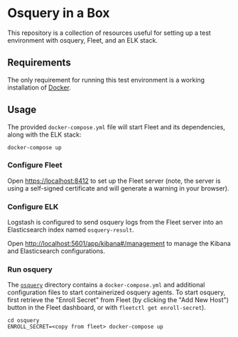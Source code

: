 # Osquery in a Box

This repository is a collection of resources useful for setting up a test environment with osquery, Fleet, and an ELK stack.

## Requirements

The only requirement for running this test environment is a working installation of [Docker](https://www.docker.com/products/docker-desktop).

## Usage

The provided `docker-compose.yml` file will start Fleet and its dependencies, along with the ELK stack:

``` shell
docker-compose up
```

### Configure Fleet

Open [https://localhost:8412](https://localhost:8412) to set up the Fleet server (note, the server is using a self-signed certificate and will generate a warning in your browser).

### Configure ELK

Logstash is configured to send osquery logs from the Fleet server into an Elasticsearch index named `osquery-result`.

Open [http://localhost:5601/app/kibana#/management](http://localhost:5601/app/kibana#/management) to manage the Kibana and Elasticsearch configurations.

### Run osquery

The [`osquery`](./osquery) directory contains a `docker-compose.yml` and additional configuration files to start containerized osquery agents. To start osquery, first retrieve the "Enroll Secret" from Fleet (by clicking the "Add New Host") button in the Fleet dashboard, or with `fleetctl get enroll-secret`).

``` shell
cd osquery
ENROLL_SECRET=<copy from fleet> docker-compose up
```
